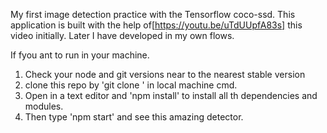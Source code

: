 My first image detection practice with the Tensorflow coco-ssd. This application is built with the help of[https://youtu.be/uTdUUpfA83s] this video initially. Later I have developed in my own flows.

If fyou ant to run in your machine.

1. Check your node and git versions near to the nearest stable version
2. clone this repo by 'git clone <this page url>' in local machine cmd.
3. Open in a text editor and 'npm install' to install all th dependencies and modules.
4. Then type 'npm start' and see this amazing detector.
